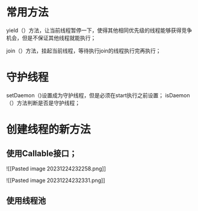 # 常用方法
yield（）方法，让当前线程暂停一下，使得其他相同优先级的线程能够获得竞争机会，但是不保证其他线程就能执行；

join（）方法，挂起当前线程，等待执行join的线程执行完再执行；

# 守护线程
setDaemon（)设置成为守护线程，但是必须在start执行之前设置；
isDaemon（）方法判断是否是守护线程；

# 创建线程的新方法
## 使用Callable接口；
![[Pasted image 20231224232258.png]]

![[Pasted image 20231224232331.png]]

## 使用线程池

